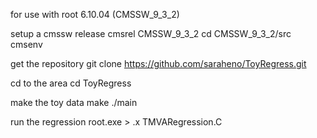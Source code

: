 for use with root 6.10.04 (CMSSW_9_3_2)


setup a cmssw release
    cmsrel CMSSW_9_3_2
    cd CMSSW_9_3_2/src
    cmsenv

get the repository
    git clone https://github.com/saraheno/ToyRegress.git


cd to the area
   cd ToyRegress


make the toy data
   make
   ./main


run the regression
  root.exe
     > .x TMVARegression.C